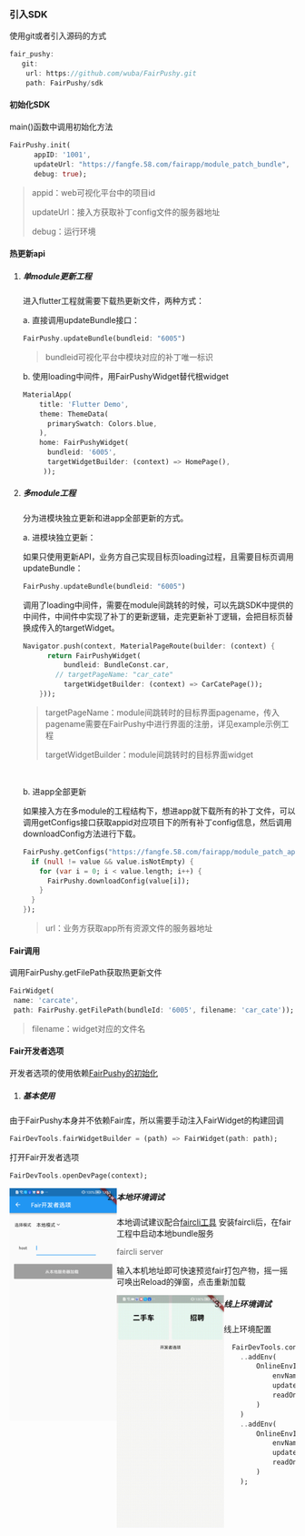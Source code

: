 ### 引入SDK

使用git或者引入源码的方式

```dart
fair_pushy:
   git:
   	url: https://github.com/wuba/FairPushy.git
	path: FairPushy/sdk
```



#### <span id="initialSDK">初始化SDK</span>

main()函数中调用初始化方法

```dart
FairPushy.init(
      appID: '1001',
      updateUrl: "https://fangfe.58.com/fairapp/module_patch_bundle",
      debug: true);
```

> appid：web可视化平台中的项目id
>
> updateUrl：接入方获取补丁config文件的服务器地址
>
> debug：运行环境



#### 热更新api

1. ##### 单module更新工程

   进入flutter工程就需要下载热更新文件，两种方式：

   a. 直接调用updateBundle接口：

   ```dart
   FairPushy.updateBundle(bundleid: "6005")
   ```

   > bundleid可视化平台中模块对应的补丁唯一标识

   

   b. 使用loading中间件，用FairPushyWidget替代根widget

   ```dart
   MaterialApp(
       title: 'Flutter Demo',
       theme: ThemeData(
         primarySwatch: Colors.blue,
       ),
       home: FairPushyWidget(
         bundleid: '6005',
         targetWidgetBuilder: (context) => HomePage(),
   		));
   ```

   

2. ##### 多module工程

   分为进模块独立更新和进app全部更新的方式。

   a. 进模块独立更新：

   如果只使用更新API，业务方自己实现目标页loading过程，且需要目标页调用updateBundle：

   ```dart
   FairPushy.updateBundle(bundleid: "6005")
   ```

   

   调用了loading中间件，需要在module间跳转的时候，可以先跳SDK中提供的中间件，中间件中实现了补丁的更新逻辑，走完更新补丁逻辑，会把目标页替换成传入的targetWidget。

   ```dart
   Navigator.push(context, MaterialPageRoute(builder: (context) {
         return FairPushyWidget(
             bundleid: BundleConst.car,
           // targetPageName: "car_cate"
             targetWidgetBuilder: (context) => CarCatePage());
       }));
   ```

   > targetPageName：module间跳转时的目标界面pagename，传入pagename需要在FairPushy中进行界面的注册，详见example示例工程
   >
   > targetWidgetBuilder：module间跳转时的目标界面widget

   ​	

   b. 进app全部更新

   如果接入方在多module的工程结构下，想进app就下载所有的补丁文件，可以调用getConfigs接口获取appid对应项目下的所有补丁config信息，然后调用downloadConfig方法进行下载。

   ```dart
   FairPushy.getConfigs("https://fangfe.58.com/fairapp/module_patch_app").then((value) {
     if (null != value && value.isNotEmpty) {
       for (var i = 0; i < value.length; i++) {
         FairPushy.downloadConfig(value[i]);
       }
     }
   });
   ```

   > url：业务方获取app所有资源文件的服务器地址
   
 #### Fair调用
   调用FairPushy.getFilePath获取热更新文件
   ```dart
   FairWidget(
    name: 'carcate',
    path: FairPushy.getFilePath(bundleId: '6005', filename: 'car_cate'));
   ```
   > filename：widget对应的文件名


#### Fair开发者选项

开发者选项的使用依赖[FairPushy的初始化](#initialSDK)

1. ##### 基本使用
由于FairPushy本身并不依赖Fair库，所以需要手动注入FairWidget的构建回调
```dart
FairDevTools.fairWidgetBuilder = (path) => FairWidget(path: path);
```
打开Fair开发者选项
```dart
FairDevTools.openDevPage(context);
```
<img src="images/1.png" alt="image1" style="zoom:40%; float:left" />

2. ##### 本地环境调试
本地调试建议配合[faircli工具](https://pub.dev/packages/faircli/install)
安装faircli后，在fair工程中启动本地bundle服务

> faircli server

输入本机地址即可快速预览fair打包产物，摇一摇可唤出Reload的弹窗，点击重新加载

<img src="images/2.gif" alt="gif2" style="zoom:40%; float:left" />

3. ##### 线上环境调试
线上环境配置
```dart
  FairDevTools.config = FairDevConfig()
    ..addEnv(
        OnlineEnvInfo(
            envName: "环境1",
            updateUrl: "https://fangfe.58.com/fairapp/module_patch_bundle",
            readOnly: true
        )
    )
    ..addEnv(
        OnlineEnvInfo(
            envName: "环境2",
            updateUrl: "",
            readOnly: false
        )
    );
```
